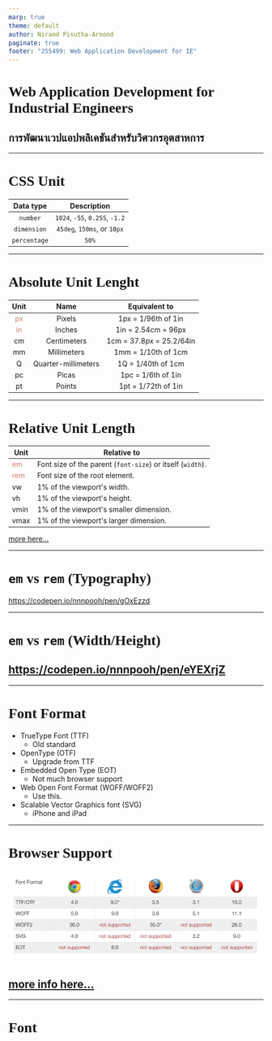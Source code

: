 ```yaml
---
marp: true
theme: default
author: Nirand Pisutha-Arnond
paginate: true
footer: "255499: Web Application Development for IE"
---
```


<style>
    :root {
    font-family: kanit light;
    --hl-color: #D57E7E;
}
h1 {
  font-family: kanit regular
}
</style>

# Web Application Development for Industrial Engineers

## การพัฒนาเวปแอปพลิเคชันสำหรับวิศวกรอุตสาหการ

---

# CSS Unit

|  Data type   |          Description           |
| :----------: | :----------------------------: |
|   `number`   | `1024`, `-55`, `0.255`, `-1.2` |
| `dimension`  |  `45deg`, `150ms`, or `10px`   |
| `percentage` |             `50%`              |

---

# Absolute Unit Lenght

|                      Unit                      |        Name         |      Equivalent to       |
| :--------------------------------------------: | :-----------------: | :----------------------: |
| <span style="color: var(--hl-color)">px</span> |       Pixels        |   1px = 1/96th of 1in    |
| <span style="color: var(--hl-color)">in</span> |       Inches        |   1in = 2.54cm = 96px    |
|                       cm                       |     Centimeters     | 1cm = 37.8px = 25.2/64in |
|                       mm                       |     Millimeters     |   1mm = 1/10th of 1cm    |
|                       Q                        | Quarter-millimeters |    1Q = 1/40th of 1cm    |
|                       pc                       |        Picas        |    1pc = 1/6th of 1in    |
|                       pt                       |       Points        |   1pt = 1/72th of 1in    |

---

# Relative Unit Length

| Unit                                            | Relative to                                                |
| ----------------------------------------------- | ---------------------------------------------------------- |
| <span style="color: var(--hl-color)">em</span>  | Font size of the parent (`font-size`) or itself (`width`). |
| <span style="color: var(--hl-color)">rem</span> | Font size of the root element.                             |
| vw                                              | 1% of the viewport's width.                                |
| vh                                              | 1% of the viewport's height.                               |
| vmin                                            | 1% of the viewport's smaller dimension.                    |
| vmax                                            | 1% of the viewport's larger dimension.                     |

[more here...](https://developer.mozilla.org/en-US/docs/Learn/CSS/Building_blocks/Values_and_units)

---

# `em` vs `rem` (Typography)

https://codepen.io/nnnpooh/pen/gOxEzzd

---

# `em` vs `rem` (Width/Height)

## https://codepen.io/nnnpooh/pen/eYEXrjZ

---

# Font Format

- TrueType Font (TTF)
  - Old standard
- OpenType (OTF)
  - Upgrade from TTF
- Embedded Open Type (EOT)
  - Not much browser support
- Web Open Font Format (WOFF/WOFF2)
  - Use this.
- Scalable Vector Graphics font (SVG)
  - iPhone and iPad

---

# Browser Support

![](./img/font_support.png)

## [more info here...](https://medium.com/@aitareydesign/understanding-of-font-formats-ttf-otf-woff-eot-svg-e55e00a1ef2)

---

# Font
